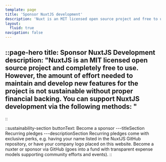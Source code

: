 ```yaml
---
template: page
title: 'Sponsor NuxtJS development'
description: 'Nuxt is an MIT licensed open source project and free to use. However, the maintenance effort is not sustainable without proper financial backing.'
layout:
  fluid: true
navigation: false
---
```

::page-hero
title: Sponsor NuxtJS Development
description: "NuxtJS is an MIT licensed open source project and completely free to use.
However, the amount of effort needed to maintain and develop new features for the project is not sustainable without proper financial backing.
You can support NuxtJS development via the following methods:
"
---
::

::sustainability-section
buttonText: Become a sponsor
---titleSection
Recurring pledges
---descriptionSection
Recurring pledges come with exclusive perks, e.g. having your name listed in the NuxtJS GitHub repository, or have your company logo placed on this website. Become a nuxter or sponsor via GitHub (goes into a fund with transparent expense models supporting community efforts and events).
::
